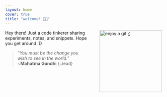 ```yaml
---
layout: home
cover: true
title: "welcome! 👋🏼"
---
```


<style>
/* Layout helpers for responsive image visibility */
.desktop-only { float: right; margin-left: 40px; display: block !important; }
.mobile-only  { display: none !important; }

/* Breakpoints */
@media (max-width: 767px) {
    .desktop-only { display: none !important; }
    .mobile-only  { display: flex !important; justify-content: center; align-items: center; margin: 0 auto 1rem; }
}
@media (min-width: 768px) {
    .mobile-only  { display: none !important; }
    .desktop-only { display: block !important; }
}
</style>

<div class="desktop-only">
    <img src="https://media0.giphy.com/media/v1.Y2lkPTc5MGI3NjExYzF3ODJtcmR2MHMyZWE4dzg1czZmc3Vud3JoeGVnaWt4bHoyZ2xjZyZlcD12MV9pbnRlcm5hbF9naWZfYnlfaWQmY3Q9Zw/JIX9t2j0ZTN9S/giphy.gif"
             width="200" alt="enjoy a gif ;)">
</div>

Hey there! Just a code tinkerer sharing experiments, notes, and snippets. Hope you get around :D

> _"You must be the change you wish to see in the world."_ ~**Mahatma Gandhi**
{:.lead}

<div class="mobile-only">
    <img src="https://media0.giphy.com/media/v1.Y2lkPTc5MGI3NjExYzF3ODJtcmR2MHMyZWE4dzg1czZmc3Vud3JoeGVnaWt4bHoyZ2xjZyZlcD12MV9pbnRlcm5hbF9naWZfYnlfaWQmY3Q9Zw/JIX9t2j0ZTN9S/giphy.gif"
             width="200" alt="enjoy a gif ;)">
</div>